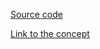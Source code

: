 [Source code](https://github.com/SergeyShustikov/flutter_ui_challenges/tree/master/lib/challenge_1)

[Link to the concept](https://dribbble.com/shots/7091384-Chameleon-Cards-Concept)
